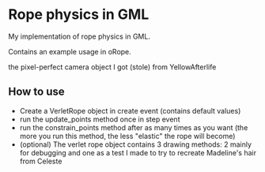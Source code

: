 # Rope physics in GML
My implementation of rope physics in GML.

Contains an example usage in oRope.

the pixel-perfect camera object I got (stole) from YellowAfterlife

## How to use
 - Create a VerletRope object in create event (contains default values)
 - run the update_points method once in step event
 - run the constrain_points method after as many times as you want (the more you run this method, the less "elastic" the rope will become)
 - (optional) The verlet rope object contains 3 drawing methods: 2 mainly for debugging and one as a test I made to try to recreate Madeline's hair from Celeste

